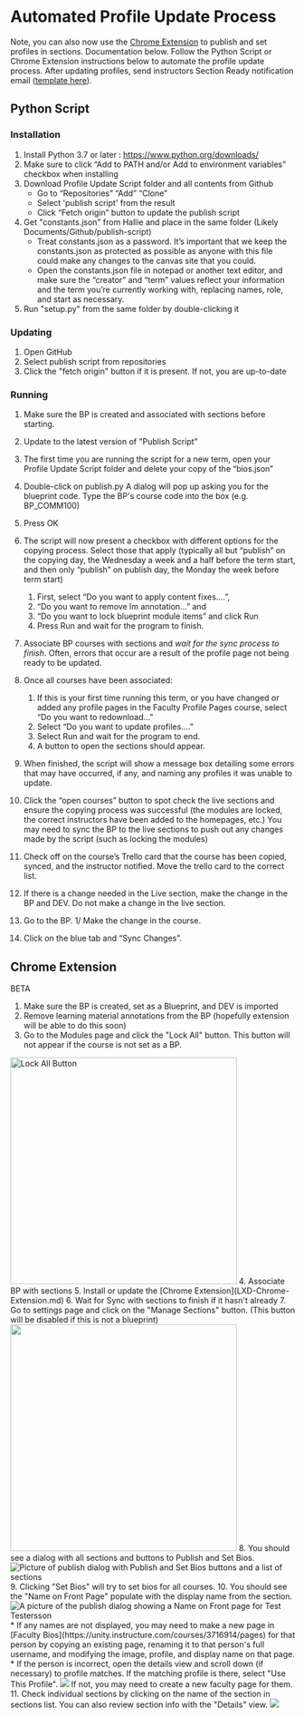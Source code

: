 # Automated Profile Update Process

Note, you can also now use the [Chrome Extension](#chrome-extension) to publish and set profiles in sections. Documentation below.
Follow the Python Script or Chrome Extension instructions below to automate the profile update process. 
After updating profiles, send instructors Section Ready notification email ([template here](https://docs.google.com/document/d/1EnO5nX2CvNVkpvtp2yMEeEchIK0mFt75HdjuzJhdbiw/edit#heading)). 

## Python Script
### Installation
1. Install Python 3.7 or later : https://www.python.org/downloads/
2. Make sure to click “Add to PATH and/or Add to environment variables” checkbox when installing
3. Download Profile Update Script folder and all contents from Github
   * Go to “Repositories” “Add” “Clone”
   * Select 'publish script' from the result
   * Click “Fetch origin” button to update the publish script
4. Get "constants.json" from Hallie and place in the same folder  (Likely Documents/Github/publish-script)
   * Treat constants.json as a password. It’s important that we keep the constants.json as protected as possible as anyone with this file could make any changes to the canvas site that you could.
   * Open the constants.json file in notepad or another text editor, and make sure the “creator” and “term” values reflect your information and the term you’re currently working with, replacing names, role, and start as necessary.
5. Run "setup.py" from the same folder by double-clicking it

### Updating
1. Open GitHub
2. Select publish script from repositories
3. Click the "fetch origin" button if it is present. If not, you are up-to-date

### Running
1. Make sure the BP is created and associated with sections before starting.
2. Update to the latest version of "Publish Script"
3. The first time you are running the script for a new term, open your Profile Update Script folder and delete your copy of the “bios.json” 
4. Double-click on publish.py A dialog will pop up asking you for the blueprint code. Type the BP's course code into the box (e.g. BP_COMM100)
5. Press OK
6. The script will now present a checkbox with different options for the copying process. Select those that apply (typically all but “publish” on the copying day, the Wednesday a week and a half before the term start, and then only “publish” on publish day, the Monday the week before term start)
   1. First, select “Do you want to apply content fixes….”,
   2. “Do you want to remove lm annotation…” and
   3. “Do you want to lock blueprint module items” and click Run
   4. Press Run and wait for the program to finish.

7. Associate BP courses with sections and *wait for the sync process to finish*. Often, errors that occur are a result of the profile page not being ready to be updated.
8. Once all courses have been associated:
   1. If this is your first time running this term, or you have changed or added any profile pages in the Faculty Profile Pages course, select “Do you want to redownload…"
   2. Select “Do you want to update profiles….”
   3. Select Run and wait for the program to end. 
   4. A button to open the sections should appear. 
9. When finished, the script will show a message box detailing some errors that may have occurred, if any, and naming any profiles it was unable to update.
10. Click the “open courses” button to spot check the live sections and ensure the copying process was successful (the modules are locked, the correct instructors have been added to the homepages, etc.)
You may need to sync the BP to the live sections to push out any changes made by the script (such as locking the modules)
11. Check off on the course’s Trello card that the course has been copied, synced, and the instructor notified. Move the trello card to the correct list.
12. If there is a change needed in the Live section, make the change in the BP and DEV. Do not make a change in the live section.
13. Go to the BP.
1/ Make the change in the course.
14. Click on the blue tab and “Sync Changes”.


## Chrome Extension
BETA
1. Make sure the BP is created, set as a Blueprint, and DEV is imported
2. Remove learning material annotations from the BP (hopefully extension will be able to do this soon)
3. Go to the Modules page and click the "Lock All" button. This button will not appear if the course is not set as a BP.
<img alt="Lock All Button" src="lock-all.png" width="400"/>
4. Associate BP with sections 
5. Install or update the [Chrome Extension](LXD-Chrome-Extension.md) 
6. Wait for Sync with sections to finish if it hasn't already
7. Go to settings page and click on the "Manage Sections" button. (This button will be disabled if this is not a blueprint)
   <img src="manage-sections.png" width="400"/>
8. You should see a dialog with all sections and buttons to Publish and Set Bios.
<img alt="Picture of publish dialog with Publish and Set Bios buttons and a list of sections" src="publish-dialog.png"/>
9. Clicking "Set Bios" will try to set bios for all courses. 
10. You should see the "Name on Front Page" populate with the display name from the section. 
   <img alt="A picture of the publish dialog showing a Name on Front page for Test Testersson" src="name-on-front-page.png"/>
   * If any names are not displayed, you may need to make a new page in [Faculty Bios](https://unity.instructure.com/courses/3716914/pages)
for that person by copying an existing page, renaming it to that person's full username, and modifying the image, profile, and display name on that page.
   * If the person is incorrect, open the details view and scroll down (if necessary) to profile matches. If the matching profile is there, select "Use This Profile".
   <img src="profile-match.png"/>
If not, you may need to create a new faculty page for them. 
11. Check individual sections by clicking on the name of the section in sections list. You can also review section info with the "Details" view.
   <img src="profile-details-1.png"/>

